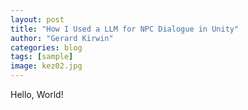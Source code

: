 ```yaml
---
layout: post
title: "How I Used a LLM for NPC Dialogue in Unity"
author: "Gerard Kirwin"
categories: blog
tags: [sample]
image: kez02.jpg
---
```


Hello, World!
